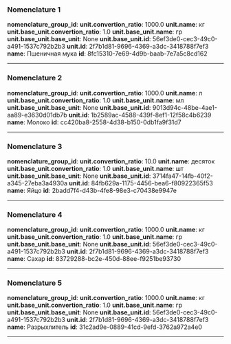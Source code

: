 ### Nomenclature 1

**nomenclature_group_id**: 
**unit.convertion_ratio**: 1000.0
**unit.name**: кг
**unit.base_unit.convertion_ratio**: 1.0
**unit.base_unit.name**: гр
**unit.base_unit.base_unit**: None
**unit.base_unit.id**: 56ef3de0-cec3-49c0-a491-1537c792b2b3
**unit.id**: 2f7b1d81-9696-4369-a3dc-3418788f7ef3
**name**: Пшеничная мука
**id**: 8fc15310-7e69-4d9b-baab-7e7a5c8cd162

---

### Nomenclature 2

**nomenclature_group_id**: 
**unit.convertion_ratio**: 1000.0
**unit.name**: л
**unit.base_unit.convertion_ratio**: 1.0
**unit.base_unit.name**: мл
**unit.base_unit.base_unit**: None
**unit.base_unit.id**: 9013d94c-48be-4ae1-aa89-e3630d01db7b
**unit.id**: 1b2589ac-4588-439f-8ef1-12f58c4b6239
**name**: Молоко
**id**: cc420ba8-2558-4d38-b150-0db1fa9f31d7

---

### Nomenclature 3

**nomenclature_group_id**: 
**unit.convertion_ratio**: 10.0
**unit.name**: десяток
**unit.base_unit.convertion_ratio**: 1.0
**unit.base_unit.name**: шт
**unit.base_unit.base_unit**: None
**unit.base_unit.id**: 3714fa47-14fb-40f2-a345-27eba3a4930a
**unit.id**: 84fb629a-1175-4456-bea6-f80922365f53
**name**: Яйцо
**id**: 2badd7f4-d43b-4fe8-98e3-c70438e9947e

---

### Nomenclature 4

**nomenclature_group_id**: 
**unit.convertion_ratio**: 1000.0
**unit.name**: кг
**unit.base_unit.convertion_ratio**: 1.0
**unit.base_unit.name**: гр
**unit.base_unit.base_unit**: None
**unit.base_unit.id**: 56ef3de0-cec3-49c0-a491-1537c792b2b3
**unit.id**: 2f7b1d81-9696-4369-a3dc-3418788f7ef3
**name**: Сахар
**id**: 83729288-bc2e-450d-88ee-f9251be93730

---

### Nomenclature 5

**nomenclature_group_id**: 
**unit.convertion_ratio**: 1000.0
**unit.name**: кг
**unit.base_unit.convertion_ratio**: 1.0
**unit.base_unit.name**: гр
**unit.base_unit.base_unit**: None
**unit.base_unit.id**: 56ef3de0-cec3-49c0-a491-1537c792b2b3
**unit.id**: 2f7b1d81-9696-4369-a3dc-3418788f7ef3
**name**: Разрыхлитель
**id**: 31c2ad9e-0889-41cd-9efd-3762a972a4e0

---
